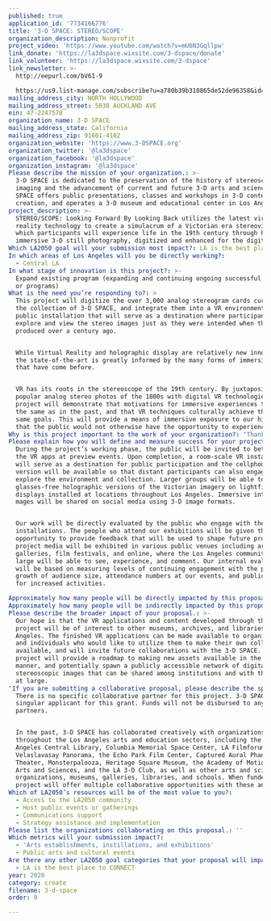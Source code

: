 ```yaml
---
published: true
application_id: '7734166776'
title: '3-D SPACE: STEREO/SCOPE'
organization_description: Nonprofit
project_video: 'https://www.youtube.com/watch?v=mU6N3Gqllpw'
link_donate: 'https://la3dspace.wixsite.com/3-dspace/donate'
link_volunteer: 'https://la3dspace.wixsite.com/3-dspace'
link_newsletter: >-
  http://eepurl.com/bV61-9

  https://us9.list-manage.com/subscribe?u=a780b39b310865de52de96358&id=95ee08cb21
mailing_address_city: NORTH HOLLYWOOD
mailing_address_street: 5038 AUCKLAND AVE
ein: 47-2247578
organization_name: 3-D SPACE
mailing_address_state: California
mailing_address_zip: 91601-4102
organization_website: 'https://www.3-DSPACE.org'
organization_twitter: '@la3dspace'
organization_facebook: '@la3dspace'
organization_instagram: '@la3dspace'
Please describe the mission of your organization.: >-
  3-D SPACE is dedicated to the preservation of the history of stereoscopic
  imaging and the advancement of current and future 3-D arts and sciences. 3-D
  SPACE offers public presentations, classes and workshops in 3-D content
  creation, and operates a 3-D museum and educational center in Los Angeles.
project_description: >-
  STEREO/SCOPE: Looking Forward By Looking Back utilizes the latest virtual
  reality technology to create a simulacrum of a Victorian era stereoviewer, in
  which participants will experience life in the 19th century through historical
  immersive 3-D still photography, digitized and enhanced for the digital age.
Which LA2050 goal will your submission most impact?: LA is the best place to CREATE
In which areas of Los Angeles will you be directly working?:
  - Central LA
In what stage of innovation is this project?: >-
  Expand existing program (expanding and continuing ongoing successful projects
  or programs)
What is the need you’re responding to?: >
  This project will digitize the over 3,000 analog stereogram cards currently in
  the collection of 3-D SPACE, and integrate them into a VR environment and
  public installation that will serve as a destination where participants will
  explore and view the stereo images just as they were intended when they were
  produced over a century ago.


  While Virtual Reality and holographic display are relatively new innovations,
  the state-of-the-art is greatly informed by the many forms of immersive media
  that have come before.


  VR has its roots in the stereoscope of the 19th century. By juxtaposing
  popular analog stereo photos of the 1800s with digital VR technologies, this
  project will demonstrate that motivations for immersive experiences today are
  the same as in the past, and that VR techniques culturally achieve the exact
  same goals. This will provide a means of immersive exposure to our history,
  that the public would not otherwise have the opportunity to experience.
Why is this project important to the work of your organization?: "Thanks to recent advances in digital technologies, there has been a renewed enthusiasm for all things 3-D, from 3-D movies to virtual reality.\n\_\nBut most people aren't aware that stereoscopic imaging has a very rich history that dates back to the 19th century. Our center celebrates the work of many talented artists, photographers and filmmakers who have used the medium of 3-D as their creative tool, and educates the public on the art and science of stereography.\n\nBy combining the latest state-of-the-art VR technology with the immersive media that was state-of-the-art 150 years ago we will give participants a transportive experience within a transportive experience, and will demonstrate how the analog of the past directly informs the digital of the future.\n\n3-D SPACE, The Center For Stereoscopic Photography, Art, Cinema, and Education is uniquely suited for this project as we are the only museum in the US dedicated specifically to the past, present, and future of 3-D imagery."
Please explain how you will define and measure success for your project.: >+
  During the project’s working phase, the public will be invited to beta test
  the VR apps at preview events. Upon completion, a room-scale VR installation
  will serve as a destination for public participation and the cellphone based
  version will be available so that distant participants can also engage to
  explore the environment and collection. Larger groups will be able to view
  glasses-free holographic versions of the Victorian imagery on lightfield
  displays installed at locations throughout Los Angeles. Immersive interactive
  mages will be shared on social media using 3-D image formats.


  Our work will be directly evaluated by the public who engage with the
  installations. The people who attend our exhibitions will be given the
  opportunity to provide feedback that will be used to shape future programs.The
  project media will be exhibited in various public venues including art
  galleries, film festivals, and online, where the Los Angeles community at
  large will be able to see, experience, and comment. Our internal evaluation
  will be based on measuring levels of continuing engagement with the public,
  growth of audience size, attendance numbers at our events, and public demand
  for increased activities. 

Approximately how many people will be directly impacted by this proposal?: '50'
Approximately how many people will be indirectly impacted by this proposal?: '1000'
Please describe the broader impact of your proposal.: >-
  Our hope is that the VR applications and content developed through this
  project will be of interest to other museums, archives, and libraries in Los
  Angeles. The finished VR applications can be made available to organizations
  and individuals who would like to utilize them to make their own collections
  available, and will invite future collaborations with the 3-D SPACE. The
  project will provide a roadmap to making new assets available in the same
  manner, and potentially spawn a publicly accessible network of digital
  stereoscopic images that can be shared among institutions and with the public
  at large.
'If you are submitting a collaborative proposal, please describe the specific role of partner organizations in the project.': >-
  There is no specific collaborative partner for this project. 3-D SPACE is the
  singular applicant for this grant. Funds will not be disbursed to any
  partners.


  In the past, 3-D SPACE has collaborated creatively with organizations
  throughout the Los Angeles arts and education sectors, including the Los
  Angeles Central Library, Columbia Memorial Space Center, LA Filmforum, the
  Velaslavasay Panorama, the Echo Park Film Center, Captured Aural Phantasy
  Theater, Monsterpalooza, Heritage Square Museum, the Academy of Motion Picture
  Arts and Sciences, and the LA 3-D Club, as well as other arts and science
  organizations, museums, galleries, libraries, and schools. When funded, this
  project will offer multiple collaborative opportunities with these and others.
Which of LA2050’s resources will be of the most value to you?:
  - Access to the LA2050 community
  - Host public events or gatherings
  - Communications support
  - Strategy assistance and implementation
Please list the organizations collaborating on this proposal.: ''
Which metrics will your submission impact?:
  - 'Arts establishments, instillations, and exhibitions'
  - Public arts and cultural events
Are there any other LA2050 goal categories that your proposal will impact?:
  - LA is the best place to CONNECT
year: 2020
category: create
filename: 3-d-space
order: 0

---
```

